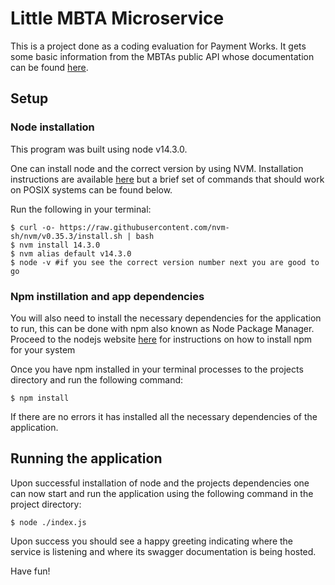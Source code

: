 # Little MBTA Microservice

This is a project done as a coding evaluation for Payment Works. It gets some basic information from the MBTAs public API whose documentation can be found [here](https://www.mbta.com/developers/v3-api). 

## Setup 

### Node installation

This program was built using node v14.3.0. 

One can install node and the correct version by using NVM. Installation instructions are available [here](https://github.com/nvm-sh/nvm#installing-and-updating) but a brief set of commands that should work on POSIX systems can be found below. 

Run the following in your terminal:
```
$ curl -o- https://raw.githubusercontent.com/nvm-sh/nvm/v0.35.3/install.sh | bash
$ nvm install 14.3.0
$ nvm alias default v14.3.0
$ node -v #if you see the correct version number next you are good to go  
```

### Npm instillation and app dependencies

You will also need to install the necessary dependencies for the application to run, this can be done with npm also known as Node Package Manager. Proceed to the nodejs website [here](https://nodejs.org/en/) for instructions on how to install npm for your system 

Once you have npm installed in your terminal processes to the projects directory and run the following command: 

```
$ npm install 
```

If there are no errors it has installed all the necessary dependencies of the application. 

## Running the application
Upon successful installation of node and the projects dependencies one can now start and run the application using the following command in the project directory: 
```
$ node ./index.js 
```
Upon success you should see a happy greeting indicating where the service is listening and where its swagger documentation is being hosted. 

Have fun! 